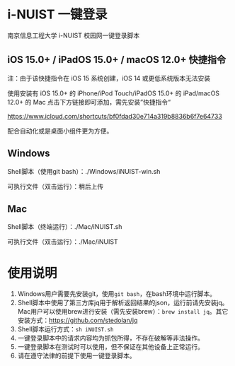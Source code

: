 # i-NUIST 一键登录

南京信息工程大学 i-NUIST 校园网一键登录脚本

## iOS 15.0+ / iPadOS 15.0+ / macOS 12.0+ 快捷指令

注：由于该快捷指令在 iOS 15 系统创建，iOS 14 或更低系统版本无法安装

使用安装有 iOS 15.0+ 的 iPhone/iPod Touch/iPadOS 15.0+ 的 iPad/macOS 12.0+ 的 Mac 点击下方链接即可添加，需先安装”快捷指令“

https://www.icloud.com/shortcuts/bf0fdad30e714a319b8836b6f7e64733

配合自动化或是桌面小组件更为方便。

## Windows

Shell脚本（使用git bash）：./Windows/iNUIST-win.sh

可执行文件（双击运行）：稍后上传

## Mac

Shell脚本（终端运行）：./Mac/iNUIST.sh

可执行文件（双击运行）：./Mac/iNUIST

# 使用说明

 1. Windows用户需要先安装git，使用`git bash`，在bash环境中运行脚本。
 2. Shell脚本中使用了第三方库jq用于解析返回结果的json，运行前请先安装jq。Mac用户可以使用brew进行安装（需先安装brew）：`brew install jq`。其它安装方式：https://github.com/stedolan/jq
 3. Shell脚本运行方式：`sh iNUIST.sh`
 4. 一键登录脚本中的请求内容均为抓包所得，不存在破解等非法操作。
 5. 一键登录脚本在测试时可以使用，但不保证在其他设备上正常运行。
 6. 请在遵守法律的前提下使用一键登录脚本。
